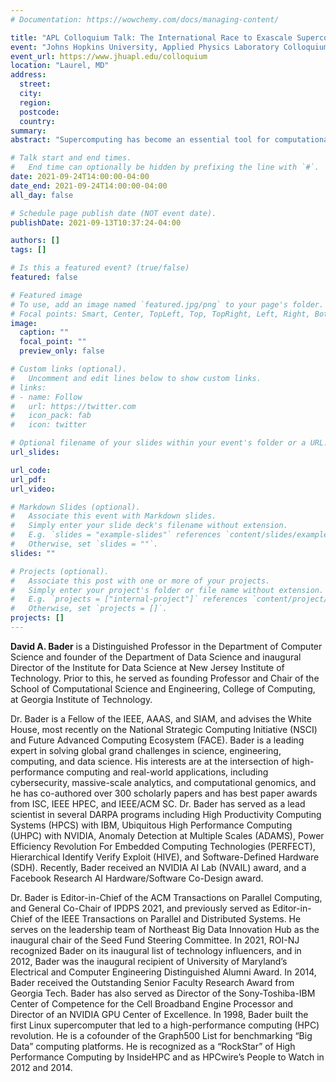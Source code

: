 ```yaml
---
# Documentation: https://wowchemy.com/docs/managing-content/

title: "APL Colloquium Talk: The International Race to Exascale Supercomputing"
event: "Johns Hopkins University, Applied Physics Laboratory Colloquium"
event_url: https://www.jhuapl.edu/colloquium
location: "Laurel, MD"
address:
  street:
  city:
  region:
  postcode:
  country:
summary:
abstract: "Supercomputing has become an essential tool for computational science and engineering and such real-world problems as weather prediction, jet design, molecular dynamics, and medical imaging.  Such systems also provide unique capabilities for nation-scale intelligence and surveillance.  The first terascale and petascale supercomputers were built by Intel and IBM, respectively, at US Department of Energy Labs. Today's fastest supercomputer, Fugaku, is located at Japan's RIKEN Center for Computational Science. Several nations now are in a race to build the world's first exascale supercomputer that will perform an astounding 10<sup>18</sup> floating point operations per second.  Will the United States maintain its high-performance computing leadership, or are we slipping in our national strategy and investments? Where are our competitors such as China, Russia, Iran, and Europe in their plans to launch an exascale supercomputer?  Will China beat the United States and dominate the field of HPC?  In this talk, Bader will give an overview of the international race to exascale supercomputing by the leading countries and regions, and provide some insights into competing strategies."

# Talk start and end times.
#   End time can optionally be hidden by prefixing the line with `#`.
date: 2021-09-24T14:00:00-04:00
date_end: 2021-09-24T14:00:00-04:00
all_day: false

# Schedule page publish date (NOT event date).
publishDate: 2021-09-13T10:37:24-04:00

authors: []
tags: []

# Is this a featured event? (true/false)
featured: false

# Featured image
# To use, add an image named `featured.jpg/png` to your page's folder. 
# Focal points: Smart, Center, TopLeft, Top, TopRight, Left, Right, BottomLeft, Bottom, BottomRight.
image:
  caption: ""
  focal_point: ""
  preview_only: false

# Custom links (optional).
#   Uncomment and edit lines below to show custom links.
# links:
# - name: Follow
#   url: https://twitter.com
#   icon_pack: fab
#   icon: twitter

# Optional filename of your slides within your event's folder or a URL.
url_slides:

url_code:
url_pdf:
url_video:

# Markdown Slides (optional).
#   Associate this event with Markdown slides.
#   Simply enter your slide deck's filename without extension.
#   E.g. `slides = "example-slides"` references `content/slides/example-slides.md`.
#   Otherwise, set `slides = ""`.
slides: ""

# Projects (optional).
#   Associate this post with one or more of your projects.
#   Simply enter your project's folder or file name without extension.
#   E.g. `projects = ["internal-project"]` references `content/project/deep-learning/index.md`.
#   Otherwise, set `projects = []`.
projects: []
---
```


**David A. Bader** is a Distinguished Professor in the Department of Computer Science and founder of the Department of Data Science and inaugural Director of the Institute for Data Science at New Jersey Institute of Technology. Prior to this, he served as founding Professor and Chair of the School of Computational Science and Engineering, College of Computing, at Georgia Institute of Technology.

Dr. Bader is a Fellow of the IEEE, AAAS, and SIAM, and advises the White House, most recently on the National Strategic Computing Initiative (NSCI) and Future Advanced Computing Ecosystem (FACE). Bader is a leading expert in solving global grand challenges in science, engineering, computing, and data science. His interests are at the intersection of high-performance computing and real-world applications, including cybersecurity, massive-scale analytics, and computational genomics, and he has co-authored over 300 scholarly papers and has best paper awards from ISC, IEEE HPEC, and IEEE/ACM SC. Dr. Bader has served as a lead scientist in several DARPA programs including High Productivity Computing Systems (HPCS) with IBM, Ubiquitous High Performance Computing (UHPC) with NVIDIA, Anomaly Detection at Multiple Scales (ADAMS), Power Efficiency Revolution For Embedded Computing Technologies (PERFECT), Hierarchical Identify Verify Exploit (HIVE), and Software-Defined Hardware (SDH). Recently, Bader received an NVIDIA AI Lab (NVAIL) award, and a Facebook Research AI Hardware/Software Co-Design award.

Dr. Bader is Editor-in-Chief of the ACM Transactions on Parallel Computing, and General Co-Chair of IPDPS 2021, and previously served as Editor-in-Chief of the IEEE Transactions on Parallel and Distributed Systems. He serves on the leadership team of Northeast Big Data Innovation Hub as the inaugural chair of the Seed Fund Steering Committee. In 2021, ROI-NJ recognized Bader on its inaugural list of technology influencers, and in 2012, Bader was the inaugural recipient of University of Maryland’s Electrical and Computer Engineering Distinguished Alumni Award. In 2014, Bader received the Outstanding Senior Faculty Research Award from Georgia Tech. Bader has also served as Director of the Sony-Toshiba-IBM Center of Competence for the Cell Broadband Engine Processor and Director of an NVIDIA GPU Center of Excellence. In 1998, Bader built the first Linux supercomputer that led to a high-performance computing (HPC) revolution. He is a cofounder of the Graph500 List for benchmarking “Big Data” computing platforms. He is recognized as a “RockStar” of High Performance Computing by InsideHPC and as HPCwire’s People to Watch in 2012 and 2014.